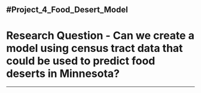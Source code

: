 #Project_4_Food_Desert_Model
------------------------------
# Research Question - Can we create a model using census tract data that could be used to predict food deserts in Minnesota?
------------------------------
